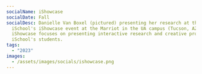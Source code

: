 ```yaml
---
socialName: iShowcase
socialDate: Fall
socialDesc: Danielle Van Boxel (pictured) presenting her research at the
  iSchool's iShowcase event at the Marriot in the UA campus (Tucson, AZ). The
  iShowcase focuses on presenting interactive research and creative projects by
  iSchool's students.
tags:
  - "2023"
images:
  - /assets/images/socials/ishowcase.png
---
```

